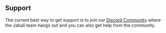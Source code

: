 ## Support

The current best way to get support is to join our [ Discord Community](https://discord.gg/jabali) where the Jabali team hangs out and you can also get help from the community.